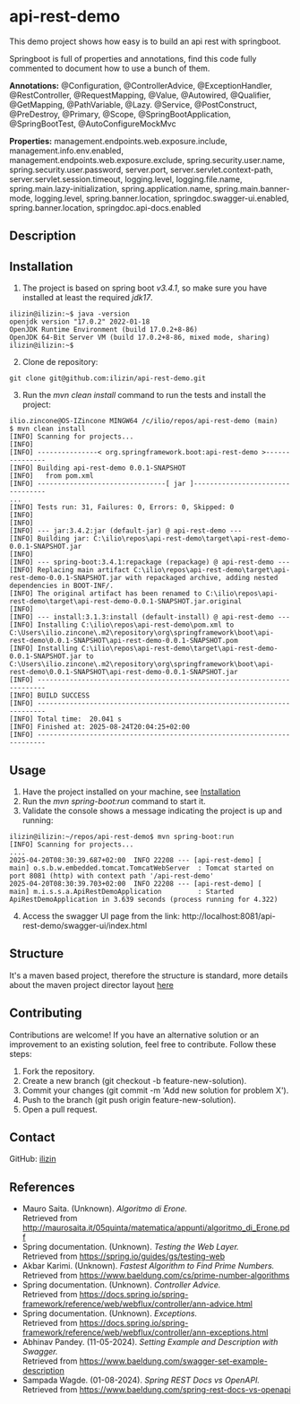 # api-rest-demo

This demo project shows how easy is to build an api rest with springboot.

Springboot is full of properties and annotations, find this code fully commented to document how to use a bunch of them.

**Annotations:** @Configuration, @ControllerAdvice, @ExceptionHandler, @RestController, @RequestMapping, @Value, @Autowired, @Qualifier, 
@GetMapping, @PathVariable, @Lazy. @Service, @PostConstruct, @PreDestroy, @Primary, @Scope, @SpringBootApplication, 
@SpringBootTest, @AutoConfigureMockMvc

**Properties:** management.endpoints.web.exposure.include, management.info.env.enabled, management.endpoints.web.exposure.exclude, 
spring.security.user.name, spring.security.user.password, server.port, server.servlet.context-path, server.servlet.session.timeout,
logging.level, logging.file.name, spring.main.lazy-initialization, spring.application.name, spring.main.banner-mode, logging.level, 
spring.banner.location, springdoc.swagger-ui.enabled, spring.banner.location, springdoc.api-docs.enabled

## Description

## Installation

1. The project is based on spring boot <i>v3.4.1</i>, so make sure you have installed at least the required *jdk17*.
```
ilizin@ilizin:~$ java -version
openjdk version "17.0.2" 2022-01-18
OpenJDK Runtime Environment (build 17.0.2+8-86)
OpenJDK 64-Bit Server VM (build 17.0.2+8-86, mixed mode, sharing)
ilizin@ilizin:~$ 
```
2. Clone de repository:
```
git clone git@github.com:ilizin/api-rest-demo.git
```
3. Run the <i>mvn clean install</i> command to run the tests and install the project:
```
ilio.zincone@OS-IZincone MINGW64 /c/ilio/repos/api-rest-demo (main)
$ mvn clean install
[INFO] Scanning for projects...
[INFO]
[INFO] ---------------< org.springframework.boot:api-rest-demo >---------------
[INFO] Building api-rest-demo 0.0.1-SNAPSHOT
[INFO]   from pom.xml
[INFO] --------------------------------[ jar ]---------------------------------
...
[INFO] Tests run: 31, Failures: 0, Errors: 0, Skipped: 0
[INFO]
[INFO]
[INFO] --- jar:3.4.2:jar (default-jar) @ api-rest-demo ---
[INFO] Building jar: C:\ilio\repos\api-rest-demo\target\api-rest-demo-0.0.1-SNAPSHOT.jar
[INFO]
[INFO] --- spring-boot:3.4.1:repackage (repackage) @ api-rest-demo ---
[INFO] Replacing main artifact C:\ilio\repos\api-rest-demo\target\api-rest-demo-0.0.1-SNAPSHOT.jar with repackaged archive, adding nested dependencies in BOOT-INF/.
[INFO] The original artifact has been renamed to C:\ilio\repos\api-rest-demo\target\api-rest-demo-0.0.1-SNAPSHOT.jar.original
[INFO]
[INFO] --- install:3.1.3:install (default-install) @ api-rest-demo ---
[INFO] Installing C:\ilio\repos\api-rest-demo\pom.xml to C:\Users\ilio.zincone\.m2\repository\org\springframework\boot\api-rest-demo\0.0.1-SNAPSHOT\api-rest-demo-0.0.1-SNAPSHOT.pom
[INFO] Installing C:\ilio\repos\api-rest-demo\target\api-rest-demo-0.0.1-SNAPSHOT.jar to C:\Users\ilio.zincone\.m2\repository\org\springframework\boot\api-rest-demo\0.0.1-SNAPSHOT\api-rest-demo-0.0.1-SNAPSHOT.jar
[INFO] ------------------------------------------------------------------------
[INFO] BUILD SUCCESS
[INFO] ------------------------------------------------------------------------
[INFO] Total time:  20.041 s
[INFO] Finished at: 2025-08-24T20:04:25+02:00
[INFO] ------------------------------------------------------------------------
```

## Usage

1. Have the project installed on your machine, see [Installation](#installation)
2. Run the <i>mvn spring-boot:run</i> command to start it.
3. Validate the console shows a message indicating the project is up and running:
```
ilizin@ilizin:~/repos/api-rest-demo$ mvn spring-boot:run
[INFO] Scanning for projects...
....
2025-04-20T08:30:39.687+02:00  INFO 22208 --- [api-rest-demo] [           main] o.s.b.w.embedded.tomcat.TomcatWebServer  : Tomcat started on port 8081 (http) with context path '/api-rest-demo'
2025-04-20T08:30:39.703+02:00  INFO 22208 --- [api-rest-demo] [           main] m.i.s.s.a.ApiRestDemoApplication         : Started ApiRestDemoApplication in 3.639 seconds (process running for 4.322)
```
4. Access the swagger UI page from the link: http://localhost:8081/api-rest-demo/swagger-ui/index.html

## Structure

It's a maven based project, therefore the structure is standard, more details about the maven project director layout  [here](https://maven.apache.org/guides/introduction/introduction-to-the-standard-directory-layout.html)

## Contributing

Contributions are welcome! If you have an alternative solution or an improvement to an existing solution, feel free to contribute. Follow these steps:

1. Fork the repository.
2. Create a new branch (git checkout -b feature-new-solution).
3. Commit your changes (git commit -m 'Add new solution for problem X').
4. Push to the branch (git push origin feature-new-solution).
5. Open a pull request.

## Contact

GitHub: [ilizin](https://github.com/ilizin)

## References

* Mauro Saita. (Unknown). *Algoritmo di Erone.* <br/>
  Retrieved from http://maurosaita.it/05quinta/matematica/appunti/algoritmo_di_Erone.pdf
* Spring documentation. (Unknown). *Testing the Web Layer.* <br/>
  Retrieved from https://spring.io/guides/gs/testing-web
* Akbar Karimi. (Unknown). *Fastest Algorithm to Find Prime Numbers.* <br/>
  Retrieved from https://www.baeldung.com/cs/prime-number-algorithms
* Spring documentation. (Unknown). *Controller Advice.* <br/>
  Retrieved from https://docs.spring.io/spring-framework/reference/web/webflux/controller/ann-advice.html
* Spring documentation. (Unknown). *Exceptions.* <br/>
  Retrieved from https://docs.spring.io/spring-framework/reference/web/webflux/controller/ann-exceptions.html
* Abhinav Pandey. (11-05-2024). *Setting Example and Description with Swagger.* <br/>
  Retrieved from https://www.baeldung.com/swagger-set-example-description
* Sampada Wagde. (01-08-2024). *Spring REST Docs vs OpenAPI.* <br/>
  Retrieved from https://www.baeldung.com/spring-rest-docs-vs-openapi
  